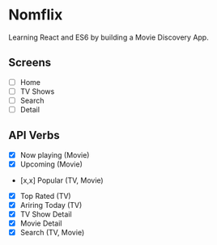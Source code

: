 # Nomflix

Learning React and ES6 by building a Movie Discovery App.

## Screens

- [ ] Home
- [ ] TV Shows
- [ ] Search
- [ ] Detail

## API Verbs

- [x] Now playing (Movie)
- [x] Upcoming (Movie)
- [x,x] Popular (TV, Movie)
- [x] Top Rated (TV)
- [x] Ariring Today (TV)
- [x] TV Show Detail
- [x] Movie Detail
- [x] Search (TV, Movie)
